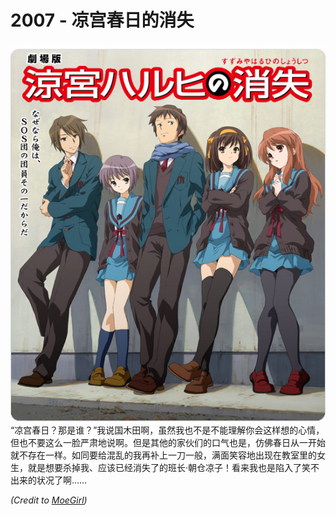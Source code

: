 # 2007 - 凉宫春日的消失
![The Disappearance of Haruhi Suzumiya](../../static/img/Shoshitsu.jpg)
“凉宫春日？那是谁？”我说国木田啊，虽然我也不是不能理解你会这样想的心情，但也不要这么一脸严肃地说啊。但是其他的家伙们的口气也是，仿佛春日从一开始就不存在一样。如同要给混乱的我再补上一刀一般，满面笑容地出现在教室里的女生，就是想要杀掉我、应该已经消失了的班长·朝仓凉子！看来我也是陷入了笑不出来的状况了啊……

*(Credit to [MoeGirl](https://zh.moegirl.org.cn/%E5%87%89%E5%AE%AB%E6%98%A5%E6%97%A5%E7%9A%84%E6%B6%88%E5%A4%B1))*